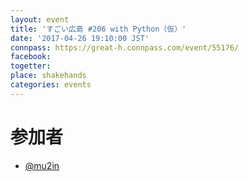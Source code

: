 ```yaml
---
layout: event
title: 'すごい広島 #206 with Python（仮）'
date: '2017-04-26 19:10:00 JST'
connpass: https://great-h.connpass.com/event/55176/
facebook: 
togetter: 
place: shakehands
categories: events
---
```


# 参加者
* [@mu2in](https://twitter.com/mu2in)
